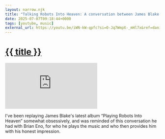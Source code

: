 ```yaml
---
layout: narrow.njk
title: "Talking Robots Into Heaven: A conversation between James Blake and Brian Eno"
date: 2025-07-07T09:18:44+0000
tags: [youtube, music]
external_url: https://youtu.be/iWN-kW-qpfc?si=O-Jq7WmpX-_mHl7x&ref=daniel.pizza
---
```


<h1><a href="{{ external_url }}">{{ title }}</a></h1>

<div class="relative w-full pb-[56.25%] mt-7 overflow-hidden">
  <iframe
    class="absolute top-0 left-0 w-full h-full"
    src="https://www.youtube-nocookie.com/embed/iWN-kW-qpfc?si=O-Jq7WmpX-_mHl7x&amp;controls=0"
    title="YouTube video player"
    frameborder="0"
    allow="accelerometer; autoplay; clipboard-write; encrypted-media; gyroscope; picture-in-picture; web-share"
    referrerpolicy="strict-origin-when-cross-origin"
    allowfullscreen>
  </iframe>
</div>

I've been replaying James Blake's latest album “Playing Robots Into Heaven” somewhat obsessively, and was reminded of this conversation he had with Brian Eno, for who he plays the music and who then provides him with his honest impression.